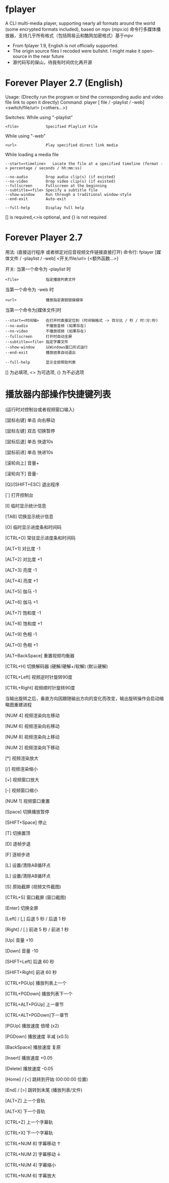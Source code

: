 # fplayer

A CLI multi-media player, supporting nearly all formats around the world (some encrypted formats included), based on mpv (mpv.io)
命令行多媒体播放器，支持几乎所有格式（包括网易云和酷狗加密格式）基于mpv

* From fplayer 1.9, English is not officially supported.
* The origin source files I recoded were bullshit. I might make it open-source in the near future
* 源代码写的屎山，待我有时间优化再开源

# Forever Player 2.7 (English)

Usage:
    (Directly run the program or bind the corresponding audio and video file link to open it directly)
Command:
    player [ file / -playlist / -web] <switch/file/url> {<others...>}

Switches:
While using "-playlist"

    <file>            Specified Playlist File

While using "-web" 

    <url>             Play specified direct link media
    
While loading a media file

    --start=<timeline>   Locate the file at a specified timeline (format -> percentage / seconds / hh:mm:ss)
    
    --no-audio        Drop audio clip(s) (if existed)
    --no-video        Drop video clip(s) (if existed)
    --fullscreen      Fullscreen at the beginning
    --subtitle=<file> Specify a subtitle file
    --show-window     Run through a traditional window-style
    --end-exit        Auto-exit

    --full-help       Display full help
  [] is required,<>is optional, and {} is not required

# Forever Player 2.7

用法:
    (直接运行程序 或者绑定对应音视频文件链接直接打开)
命令行:
    fplayer [媒体文件 / -playlist / -web] <开关/file/url> {<额外函数...>}

开关:
当第一个命令为 -playlist 时

    <file>            指定播放列表文件

当第一个命令为 -web 时

    <url>             播放指定直链链接媒体
当第一个命令为[媒体文件]时

    --start=<时间轴>   在打开时直接定位到 (时间轴格式 -> 百分比 / 秒 / 时:分:秒)
    --no-audio        不播放音频 (如果存在)
    --no-video        不播放视频 (如果存在)
    --fullscreen      打开时自动全屏
    --subtitle=<file> 指定字幕文件
    --show-window     以Windows窗口形式运行
    --end-exit        播放结束自动退出

    --full-help       显示全部帮助列表
  [] 为必填项, <> 为可选项, {} 为不必选项


# 播放器内部操作快捷键列表  
(运行时对控制台或者视频窗口输入)

[鼠标右键] 单击    向右移动

[鼠标左键] 双击    切换暂停

[鼠标后退] 单击    快退10s

[鼠标前进] 单击    快进10s

[滚轮向上]         音量+

[滚轮向下]         音量-



[Q]/[SHIFT+ESC]  退出程序

[`]              打开控制台

[I]              临时显示统计信息

[TAB]            切换显示统计信息

[O]              临时显示进度条和时间码

[CTRL+O]         常驻显示进度条和时间码

[ALT+1]          对比度 -1

[ALT+2]          对比度 +1

[ALT+3]          亮度 -1

[ALT+4]          亮度 +1

[ALT+5]          伽马 -1

[ALT+6]          伽马 +1

[ALT+7]          饱和度 -1

[ALT+8]          饱和度 +1

[ALT+9]          色相 -1

[ALT+0]          色相 +1

[ALT+BackSpace]  重置视频均衡器



[CTRL+H]         切换解码器 (硬解/硬解+/软解) (默认硬解)

[CTRL+Left]      视频逆时针旋转90度

[CTRL+Right]     视频顺时针旋转90度

当输出旋转之后，垂直方向因跟随输出方向的变化而改变，输出旋转操作会启动缩略图重建进程

[NUM 4]          视频渲染向左移动

[NUM 6]          视频渲染向右移动

[NUM 8]          视频渲染向上移动

[NUM 2]          视频渲染向下移动

[*]              视频渲染放大

[/]              视频渲染缩小

[+]              视频窗口放大

[-]              视频窗口缩小

[NUM 1]          视频窗口重置



[Space]          切换播放暂停

[SHIFT+Space]    停止

[T]              切换置顶

[D]              逐帧步退

[F]              逐帧步进

[L]              设置/清除AB循环点

[L]              设置/清除AB循环点

[S]              原始截屏 (视频文件截图)

[CTRL+S]         窗口截屏 (窗口截图)

[Enter]          切换全屏



[Left]  / [,]    后退 5 秒 / 后退 1 秒

[Right] / [.]    前进 5 秒 / 前进 1 秒

[Up]             音量 +10

[Down]           音量 -10

[SHIFT+Left]     后退 60 秒

[SHIFT+Right]    前进 60 秒

[CTRL+PGUp]      播放列表上一个

[CTRL+PGDown]    播放列表下一个

[CTRL+ALT+PGUp]  上一章节

[CTRL+ALT+PGDown]下一章节



[PGUp]           播放速度 倍增 (x2)

[PGDown]         播放速度 半减 (x0.5)

[BackSpace]      播放速度 复原

[Insert]         播放速度 +0.05

[Delete]         播放速度 -0.05

[Home] / [<]     跳转到开始 (00:00:00 位置)

[End]  / [>]     跳转到末尾 (播放列表/文件)



[ALT+Z]          上一个音轨

[ALT+X]          下一个音轨

[CTRL+Z]         上一个字幕轨

[CTRL+X]         下一个字幕轨

[CTRL+NUM 8]     字幕移动 ↑

[CTRL+NUM 2]     字幕移动 ↓

[CTRL+NUM 4]     字幕缩小

[CTRL+NUM 6]     字幕放大





